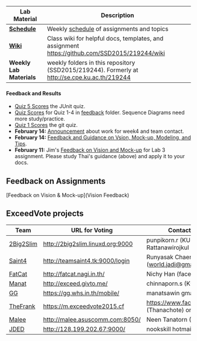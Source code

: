 | Lab Material | Description |
| -------------- | -------------------------------------- |
| __[Schedule](Schedule.md)__ | Weekly [schedule](Schedule.md) of assignments and topics |
| __[Wiki](https://github.com/SSD2015/219244/wiki)__ | Class wiki for helpful docs, templates, and assignment https://github.com/SSD2015/219244/wiki |
| __Weekly Lab Materials__ | weekly folders in this repository (SSD2015/219244). Formerly at http://se.cpe.ku.ac.th/219244 |

#### Feedback and Results
- [Quiz 5 Scores](feedback/Quiz5-Results.pdf) the JUnit quiz. 
- [Quiz Scores](feedback/Quiz-Results.pdf) for Quiz 1-4 in [feedback](feedback/) folder. Sequence Diagrams need more study/practice.
- [Quiz 1 Scores](feedback/Quiz1-Results.pdf) the git quiz.
- __February 14:__ [Announcement](/../../issues/1) about work for week4 and team contact.
- __February 14:__ [Feedback and Guidance on Vsion, Mock-up, Modeling, and Tips](https://docs.google.com/document/d/1HRUg6MfWvXEZsRorhN8fWyTB5l98V9Yz6XzOS1n5AmA/edit).
- __February 11:__ Jim's [Feedback on Vision and Mock-up](https://github.com/SSD2015/219244/wiki/Vision%20Feedback) for Lab 3 assignment.  Please study Thai's guidance (above) and apply it to your docs.

## Feedback on Assignments
[Feedback on Vision & Mock-up](Vision Feedback)

## ExceedVote projects
| Team              | URL for Voting                  | Contact (for problems) |
| ----------------- | --------------------------------|----------------|
| [2Big2Slim][] | http://2big2slim.linuxd.org:9000 | punpikorn.r (KU mail) & Punpikorn Rattanawirojkul (facebook) |
| [Saint4][]        | http://teamsaint4.tk:9000/login | Runyasak Chaengnaimuang (world.jadi@gmail.com)|
| [FatCat][]        | http://fatcat.nagi.in.th/       |  Nichy Han (facebook)          |
| [Manat][]         | http://exceed.givto.me/         | chinnaporn.s (KU mail)  |
| [GG][]        | https://gg.whs.in.th/mobile/    | manatsawin gmail  |
| [TheFrank][]      | https://m.exceedvote2015.cf             | https://www.facebook.com/thanachot7 (Thanachote) or thanachot7 gmail |
| [Malee][]         | http://malee.asuscomm.com:8050/| Neen Tanatorn (Facebook) |
| [JDED][]          | http://128.199.202.67:9000/ | nookskill hotmail |

[Manat]:      https://github.com/SSD2015/TeamManat
[GG]:         https://github.com/SSD2015/TeamGG
[FatCat]:     https://github.com/SSD2015/TeamFatCat
[Malee]:      https://github.com/SSD2015/TeamMalee
[Saint4]:     https://github.com/SSD2015/TeamSaint4
[2Big2Slim]:  https://github.com/SSD2015/Team2Big2Slim
[TheFrank]:   https://github.com/SSD2015/TeamTheFank
[JDED]:       https://github.com/SSD2015/TeamJDED
